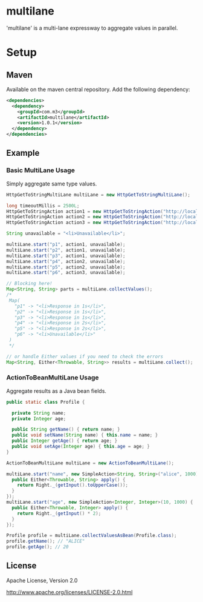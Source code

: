 # multilane

'multilane' is a multi-lane expressway to aggregate values in parallel.

# Setup

## Maven

Available on the maven central repository. Add the following dependency:

```xml
<dependencies>
  <dependency>
    <groupId>com.m3</groupId>
    <artifactId>multilane</artifactId>
    <version>1.0.1</version>
  </dependency>
</dependencies>
```

## Example

### Basic MultiLane Usage

Simply aggregate same type values.

```java
HttpGetToStringMultiLane multiLane = new HttpGetToStringMultiLane();

long timeoutMillis = 2500L;
HttpGetToStringAction action1 = new HttpGetToStringAction("http://localhost:8080/api/1s", timeoutMillis);
HttpGetToStringAction action2 = new HttpGetToStringAction("http://localhost:8080/api/2s", timeoutMillis);
HttpGetToStringAction action3 = new HttpGetToStringAction("http://localhost:8080/api/3s", timeoutMillis);

String unavailable = "<li>Unavailable</li>";

multiLane.start("p1", action1, unavailable);
multiLane.start("p2", action1, unavailable);
multiLane.start("p3", action1, unavailable);
multiLane.start("p4", action2, unavailable);
multiLane.start("p5", action2, unavailable);
multiLane.start("p6", action3, unavailable);

// Blocking here!
Map<String, String> parts = multiLane.collectValues();
/*
 Map(
   "p1" -> "<li>Response in 1s</li>",
   "p2" -> "<li>Response in 1s</li>",
   "p3" -> "<li>Response in 1s</li>",
   "p4" -> "<li>Response in 2s</li>",
   "p5" -> "<li>Response in 2s</li>",
   "p6" -> "<li>Unavailable</li>"
 )
 */

// or handle Either values if you need to check the errors
Map<String, Either<Throwable, String>> results = multiLane.collect();
```

### ActionToBeanMultiLane Usage

Aggregate results as a Java bean fields.

```java
public static class Profile {

  private String name;
  private Integer age;

  public String getName() { return name; }
  public void setName(String name) { this.name = name; }
  public Integer getAge() { return age; }
  public void setAge(Integer age) { this.age = age; }
}

ActionToBeanMultiLane multiLane = new ActionToBeanMultiLane();

multiLane.start("name", new SimpleAction<String, String>("alice", 1000) {
  public Either<Throwable, String> apply() {
    return Right._(getInput().toUpperCase());
  }
});
multiLane.start("age", new SimpleAction<Integer, Integer>(10, 1000) {
  public Either<Throwable, Integer> apply() {
    return Right._(getInput() * 2);
  }
});

Profile profile = multiLane.collectValuesAsBean(Profile.class);
profile.getName(); // "ALICE"
profile.getAge(); // 20
```


## License

Apache License, Version 2.0

http://www.apache.org/licenses/LICENSE-2.0.html

